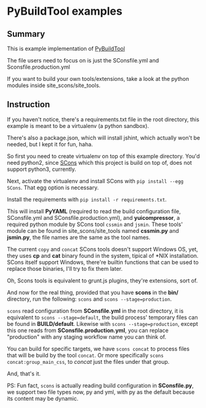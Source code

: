 PyBuildTool examples
====================

Summary
-------

This is example implementation of [PyBuildTool][1]

The file users need to focus on is just the SConsfile.yml and
Sconsfile.production.yml

If you want to build your own tools/extensions, take a look at the
python modules inside site_scons/site_tools.


Instruction
-----------

If you haven't notice, there's a requirements.txt file in the root
directory, this example is meant to be a virtualenv (a python sandbox).

There's also a package.json, which will install jshint, which actually
won't be needed, but I kept it for fun, haha.

So first you need to create virtualenv on top of this example directory.
You'd need python2, since [SCons][2] which this project is build on top
of, does not support python3, currently.

Next, activate the virtualenv and install SCons with
`pip install --egg SCons`. That egg option is necessary.

Install the requirements with `pip install -r requirements.txt`.

This will install **PyYAML** (required to read the build configuration file,
SConsfile.yml and SConsfile.production.yml), and **yuicompressor**,
a required python module by SCons tool `cssmin` and `jsmin`. These
tools' module can be found in site_scons/site_tools named **cssmin.py**
and **jsmin.py**, the file names are the same as the tool names.

The current `copy` and `concat` SCons tools doesn't support Windows OS,
yet, they uses **cp** and **cat** binary found in the system, tipical of
\*NIX installation.
SCons itself support Windows, there're builtin functions that can be used
to replace those binaries, I'll try to fix them later.

Oh, Scons tools is equivalent to grunt.js plugins, they're extensions,
sort of.

And now for the real thing, provided that you have **scons** in the **bin/**
directory, run the following: `scons` and `scons --stage=production`.

`scons` read configuration from **SConsfile.yml** in the root directory,
it is equivalent to `scons --stage=default`, the build process' temporary
files can be found in **BUILD/default**.
Likewise with `scons --stage=production`, except this one reads from
**SConsfile.production.yml**, you can replace "production" with any staging
workflow name you can think of.

You can build for specific targets, we have `scons concat` to process files
that will be build by the tool `concat`. Or more specifically
`scons concat:group_main_css`, to _concat_ just the files under that group.

And, that's it.


PS: Fun fact, `scons` is actually reading build configuration in **SConsfile.py**,
    we support two file types now, py and yml, with py as the default because
    its content may be dynamic.


[1]: http://github.com/dozymoe/PyBuildTool
[2]: http://www.scons.org
